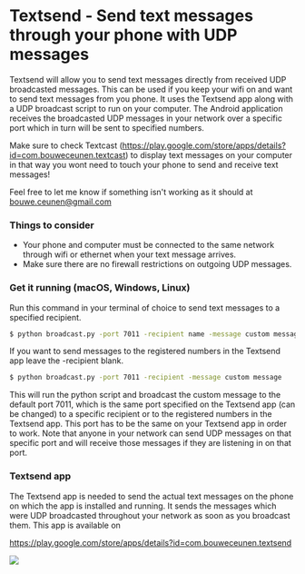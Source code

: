 # Textsend - Send text messages through your phone with UDP messages

Textsend will allow you to send text messages directly from received UDP broadcasted messages. This can be used if you keep your wifi on and want to send text messages from you phone. It uses the Textsend app along with a UDP broadcast script to run on your computer. The Android application receives the broadcasted UDP messages in your network over a specific port which in turn will be sent to specified numbers. 

Make sure to check Textcast (https://play.google.com/store/apps/details?id=com.bouweceunen.textcast) to display text messages on your computer in that way you wont need to touch your phone to send and receive text messages! 

Feel free to let me know if something isn't working as it should at bouwe.ceunen@gmail.com

### Things to consider
- Your phone and computer must be connected to the same network through wifi or ethernet when your text message arrives.
- Make sure there are no firewall restrictions on outgoing UDP messages.

### Get it running (macOS, Windows, Linux)

Run this command in your terminal of choice to send text messages to a specified recipient.
```sh
$ python broadcast.py -port 7011 -recipient name -message custom message
```

If you want to send messages to the registered numbers in the Textsend app leave the -recipient blank.
```sh
$ python broadcast.py -port 7011 -recipient -message custom message
```

This will run the python script and broadcast the custom message to the default port 7011, which is the same port specified on the Textsend app (can be changed) to a specific recipient or to the registered numbers in the Textsend app. This port has to be the same on your Textsend app in order to work. Note that anyone in your network can send UDP messages on that specific port and will receive those messages if they are listening in on that port.

### Textsend app

The Textsend app is needed to send the actual text messages on the phone on which the app is installed and running. It sends the messages which were UDP broadcasted throughout your network as soon as you broadcast them. This app is available on 

https://play.google.com/store/apps/details?id=com.bouweceunen.textsend

[![](http://www.bouweceunen.com/textsend/textsend.png)](http://www.bouweceunen.com/textsend/textsend.png)
